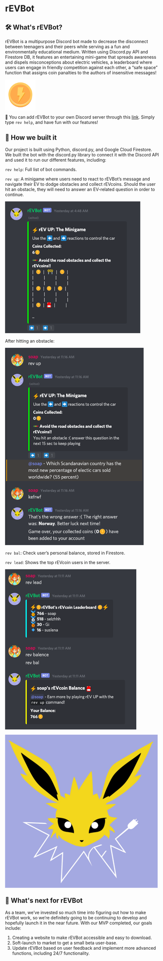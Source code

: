 # rEVBot
## 🛠 What's rEVBot?
rEVBot is a multipurpose Discord bot made to decrease the disconnect between teenagers and their peers while serving as a fun and environmentally educational medium. Written using Discord.py API and Firestore DB, it features an entertaining mini-game that spreads awareness and dispels misconceptions about electric vehicles, a leaderboard where users can engage in friendly competition against each other, a “safe space” function that assigns coin panalties to the authors of insensitive messages!


<img src="docs/images/rEVcoin.png" align="center" width="100" height="100">

🔌 You can add rEVBot to your own Discord server through this [link](https://discord.com/api/oauth2/authorize?client_id=812549585632362506&permissions=8&scope=bot). Simply type `rev help`, and have fun with our features!

## 🌱 How we built it 
Our project is built using Python, discord.py, and Google Cloud Firestore. We built the bot with the discord.py library to connect it with the Discord API and used it to run our different features, including:

`rev help`: Full list of bot commands.

`rev up`: A minigame where users need to react to rEVBot’s message and navigate their EV to dodge obstacles and collect rEVcoins. Should the user hit an obstacle, they will need to answer an EV-related question in order to continue.

![rEV UP](docs/images/rev-up.png)

After hitting an obstacle:

![rEV hit obstacle](docs/images/up-hit-obstacle.png)

`rev bal`: Check user’s personal balance, stored in Firestore.

`rev lead`: Shows the top rEVcoin users in the server.

![rEVcoin Bal](docs/images/rev-coin-bal.png)

<img src="docs/images/rEVBot_Logo.jpg" align="center" width="500" height="500">

## 🤖 What's next for rEVBot 
As a team, we’ve invested so much time into figuring out how to make rEVBot work, so we’re definitely going to be continuing to develop and hopefully launch it in the near future. With our MVP completed, our goals include:
1. Creating a website to make rEVBot accessible and easy to download.
2. Soft-launch to market to get a small beta user-base.
3. Update rEVBot based on user feedback and implement more advanced functions, including 24/7 functionality.
